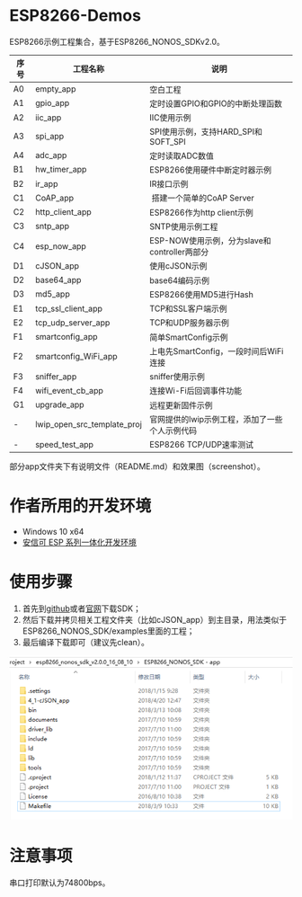 # ESP8266-Demos

ESP8266示例工程集合，基于ESP8266_NONOS_SDKv2.0。

| 序号 | 工程名称 | 说明 |
|---|---|---|
| A0 | empty_app | 空白工程 |
| A1 | gpio_app | 定时设置GPIO和GPIO的中断处理函数 |
| A2 | iic_app | IIC使用示例 |
| A3 | spi_app | SPI使用示例，支持HARD_SPI和SOFT_SPI |
| A4 | adc_app| 定时读取ADC数值 |
| B1 | hw_timer_app | ESP8266使用硬件中断定时器示例 |
| B2 | ir_app | IR接口示例 |
| C1 | CoAP_app | 搭建一个简单的CoAP Server |
| C2 | http_client_app | ESP8266作为http client示例 |
| C3 | sntp_app | SNTP使用示例工程 |
| C4 | esp_now_app | ESP-NOW使用示例，分为slave和controller两部分 |
| D1 | cJSON_app | 使用cJSON示例 |
| D2 | base64_app | base64编码示例 |
| D3 | md5_app | ESP8266使用MD5进行Hash |
| E1 | tcp_ssl_client_app | TCP和SSL客户端示例 |
| E2 | tcp_udp_server_app | TCP和UDP服务器示例 |
| F1 | smartconfig_app | 简单SmartConfig示例 |
| F2 | smartconfig_WiFi_app | 上电先SmartConfig，一段时间后WiFi连接 |
| F3 | sniffer_app | sniffer使用示例 |
| F4 | wifi_event_cb_app | 连接Wi-Fi后回调事件功能 |
| G1 | upgrade_app |  远程更新固件示例 |
| - | lwip_open_src_template_proj | 官网提供的lwip示例工程，添加了一些个人示例代码 |
| - | speed_test_app | ESP8266 TCP/UDP速率测试 |

部分app文件夹下有说明文件（README.md）和效果图（screenshot）。



# 作者所用的开发环境

- Windows 10 x64
- [安信可 ESP 系列一体化开发环境](http://wiki.ai-thinker.com/ai_ide_install)



# 使用步骤

1. 首先到[github](https://github.com/espressif/ESP8266_NONOS_SDK)或者[官网](http://espressif.com/zh-hans/products/hardware/esp8266ex/resources)下载SDK；
2. 然后下载并拷贝相关工程文件夹（比如cJSON_app）到主目录，用法类似于ESP8266_NONOS_SDK/examples里面的工程；
3. 最后编译下载即可（建议先clean）。

![project_sample](screenshot/project_sample.png)

# 注意事项

串口打印默认为74800bps。

